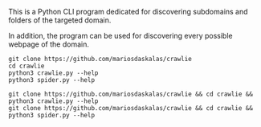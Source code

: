 This is a Python CLI program dedicated for discovering subdomains and folders of the targeted domain.

In addition, the program can be used for discovering every possible webpage of the domain.

```shell
git clone https://github.com/mariosdaskalas/crawlie
cd crawlie
python3 crawlie.py --help
python3 spider.py --help
```

```shell
git clone https://github.com/mariosdaskalas/crawlie && cd crawlie && python3 crawlie.py --help
git clone https://github.com/mariosdaskalas/crawlie && cd crawlie && python3 spider.py --help
```

